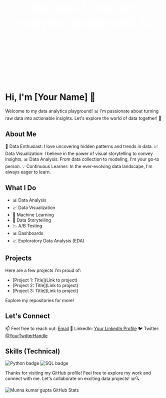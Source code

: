 <!-- Add a background image to your GitHub profile README -->
<div style="background-image: url('https://www.springwise.com/vr-enables-immersive-3d-data-analysis/'); background-size: cover; background-repeat: no-repeat; background-attachment: fixed; height: 400px;">
  <h1 style="color: white; text-align: center; padding-top: 150px; font-size: 36px;">Welcome to my data analytics playground! 📊</h1>
</div>

# Hi, I'm [Your Name] 👋

Welcome to my data analytics playground! 📊 I'm passionate about turning raw data into actionable insights. Let's explore the world of data together! 🚀

## About Me

🎯 Data Enthusiast: I love uncovering hidden patterns and trends in data.
📈 Data Visualization: I believe in the power of visual storytelling to convey insights.
📊 Data Analysis: From data collection to modeling, I'm your go-to person.
💡 Continuous Learner: In the ever-evolving data landscape, I'm always eager to learn.

## What I Do

- 📊 Data Analysis
- 📈 Data Visualization
- 🤖 Machine Learning
- 📑 Data Storytelling
- 📉 A/B Testing
- 📊 Dashboards
- 📈 Exploratory Data Analysis (EDA)

## Projects

Here are a few projects I'm proud of:

- [Project 1: Title](Link to project)
- [Project 2: Title](Link to project)
- [Project 3: Title](Link to project)

Explore my repositories for more!

## Let's Connect

📫 Feel free to reach out: [Email](mailto:youremail@example.com)
💼 LinkedIn: [Your LinkedIn Profile](https://www.linkedin.com/in/yourprofile/)
🐦 Twitter: [@YourTwitterHandle](https://twitter.com/yourtwitterhandle)

## Skills (Technical)

![Python badge](https://img.shields.io/badge/Python-3.10.4-blue.svg)
![SQL badge](https://img.shields.io/badge/SQL-14.2.1-blue.svg)

Thanks for visiting my GitHub profile! Feel free to explore my work and connect with me. Let's collaborate on exciting data projects! 📊🔍

![Munna kumar gupta GitHub Stats](https://github-readme-stats.vercel.app/api?username=munnakumargupta&show_icons=true)

<!--
**Note: You can add GitHub stats using a service like https://github.com/Munna kumar gupta/github-readme-stats.
-->
